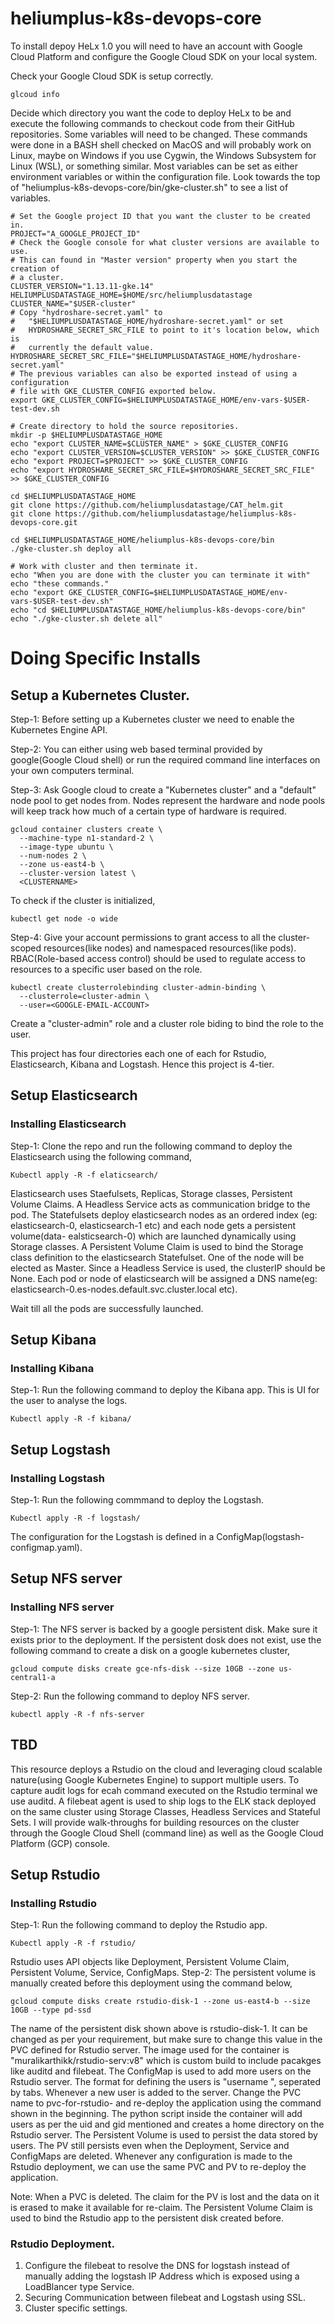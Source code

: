 # heliumplus-k8s-devops-core

To install depoy HeLx 1.0 you will need to have an account with Google Cloud Platform and configure the Google Cloud SDK on your local system.  

Check your Google Cloud SDK is setup correctly.
```
glcoud info
```
Decide which directory you want the code to deploy HeLx to be and execute the following commands to checkout code from their GitHub repositories.  Some variables will need to be changed.  These commands were done in a BASH shell checked on MacOS and will probably work on Linux, maybe on Windows if you use Cygwin, the Windows Subsystem for Linux (WSL), or something similar.  Most variables can be set as either environment variables or within the configuration
file.  Look towards the top of "heliumplus-k8s-devops-core/bin/gke-cluster.sh"
to see a list of variables.
```
# Set the Google project ID that you want the cluster to be created in.
PROJECT="A_GOOGLE_PROJECT_ID"
# Check the Google console for what cluster versions are available to use.
# This can found in "Master version" property when you start the creation of
# a cluster.
CLUSTER_VERSION="1.13.11-gke.14"
HELIUMPLUSDATASTAGE_HOME=$HOME/src/heliumplusdatastage
CLUSTER_NAME="$USER-cluster"
# Copy "hydroshare-secret.yaml" to
#   "$HELIUMPLUSDATASTAGE_HOME/hydroshare-secret.yaml" or set
#   HYDROSHARE_SECRET_SRC_FILE to point to it's location below, which is
#   currently the default value.
HYDROSHARE_SECRET_SRC_FILE="$HELIUMPLUSDATASTAGE_HOME/hydroshare-secret.yaml"
# The previous variables can also be exported instead of using a configuration
# file with GKE_CLUSTER_CONFIG exported below.
export GKE_CLUSTER_CONFIG=$HELIUMPLUSDATASTAGE_HOME/env-vars-$USER-test-dev.sh

# Create directory to hold the source repositories.
mkdir -p $HELIUMPLUSDATASTAGE_HOME
echo "export CLUSTER_NAME=$CLUSTER_NAME" > $GKE_CLUSTER_CONFIG
echo "export CLUSTER_VERSION=$CLUSTER_VERSION" >> $GKE_CLUSTER_CONFIG
echo "export PROJECT=$PROJECT" >> $GKE_CLUSTER_CONFIG
echo "export HYDROSHARE_SECRET_SRC_FILE=$HYDROSHARE_SECRET_SRC_FILE" >> $GKE_CLUSTER_CONFIG

cd $HELIUMPLUSDATASTAGE_HOME
git clone https://github.com/heliumplusdatastage/CAT_helm.git
git clone https://github.com/heliumplusdatastage/heliumplus-k8s-devops-core.git

cd $HELIUMPLUSDATASTAGE_HOME/heliumplus-k8s-devops-core/bin
./gke-cluster.sh deploy all

# Work with cluster and then terminate it.
echo "When you are done with the cluster you can terminate it with"
echo "these commands."
echo "export GKE_CLUSTER_CONFIG=$HELIUMPLUSDATASTAGE_HOME/env-vars-$USER-test-dev.sh"
echo "cd $HELIUMPLUSDATASTAGE_HOME/heliumplus-k8s-devops-core/bin"
echo "./gke-cluster.sh delete all"
```
# Doing Specific Installs

## Setup a Kubernetes Cluster.

Step-1: Before setting up a Kubernetes cluster we need to enable the Kubernetes Engine API.

Step-2: You can either using web based terminal provided by google(Google Cloud shell) or run the required command line interfaces on your own computers terminal.

Step-3: Ask Google cloud to create a "Kubernetes cluster" and a "default" node pool to get nodes from. Nodes represent the hardware and node pools will keep track how much of a certain type of hardware is required.
```
gcloud container clusters create \
  --machine-type n1-standard-2 \
  --image-type ubuntu \
  --num-nodes 2 \
  --zone us-east4-b \
  --cluster-version latest \
  <CLUSTERNAME>
```
To check if the cluster is initialized,
```
kubectl get node -o wide
```

Step-4: Give your account permissions to grant access to all the cluster-scoped resources(like nodes) and namespaced resources(like pods). RBAC(Role-based access control) should be used to regulate access to resources to a specific user based on the role.
```
kubectl create clusterrolebinding cluster-admin-binding \
  --clusterrole=cluster-admin \
  --user=<GOOGLE-EMAIL-ACCOUNT>
```
Create a "cluster-admin" role and a cluster role biding to bind the role to the user.

This project has four directories each one of each for Rstudio, Elasticsearch, Kibana and Logstash. Hence this project is 4-tier.
## Setup Elasticsearch
### Installing Elasticsearch
Step-1: Clone the repo and run the following command to deploy the Elasticsearch using the following command,
```
Kubectl apply -R -f elaticsearch/
```
Elasticsearch uses Staefulsets, Replicas, Storage classes, Persistent Volume Claims. A Headless Service acts as communication bridge to the pod. The Statefulsets
deploy elasticsearch nodes as an ordered index (eg: elasticsearch-0, elasticsearch-1 etc) and each node gets a persistent volume(data-
ealsticsearch-0) which are launched dynamically using Storage classes. A Persistent Volume Claim is used to bind the Storage class
definition to the elasticsearch Statefulset. One of the node will be elected as Master. Since a Headless Service is used, the clusterIP
should be None. Each pod or node of elasticsearch will be assigned a DNS name(eg: elasticsearch-0.es-nodes.default.svc.cluster.local etc).

Wait till all the pods are successfully launched.

## Setup Kibana
### Installing Kibana
Step-1: Run the following command to deploy the Kibana app. This is UI for the user to analyse the logs.
```
Kubectl apply -R -f kibana/
```

## Setup Logstash
### Installing Logstash
Step-1: Run the following commmand to deploy the Logstash.
```
Kubectl apply -R -f logstash/
```
The configuration for the Logstash is defined in a ConfigMap(logstash-configmap.yaml).

## Setup NFS server
### Installing NFS server
Step-1: The NFS server is backed by a google persistent disk. Make sure it exists prior to the deployment. If the persistent dosk does not exist, use the following command to create a disk on a google kubernetes cluster,
```
gcloud compute disks create gce-nfs-disk --size 10GB --zone us-central1-a
```
Step-2: Run the following command to deploy NFS server.
```
kubectl apply -R -f nfs-server
```

## TBD

This resource deploys a Rstudio on the cloud and leveraging cloud scalable nature(using Google Kubernetes Engine) to support multiple
users.
To capture audit logs for ecah command executed on the Rstudio terminal we use auditd. A filebeat agent is used to ship logs to the
ELK stack deployed on the same cluster using Storage Classes, Headless Services and Stateful Sets.
I will provide walk-throughs for building resources on the cluster through the Google Cloud Shell (command line) as well as the
Google Cloud Platform (GCP) console.

## Setup Rstudio
### Installing Rstudio
Step-1: Run the following command to deploy the Rstudio app.
```
Kubectl apply -R -f rstudio/
```
Rstudio uses API objects like Deployment, Persistent Volume Claim, Persistent Volume, Service, ConfigMaps.
Step-2: The persistent volume is manually created before this deployment using the command below,
```
gcloud compute disks create rstudio-disk-1 --zone us-east4-b --size 10GB --type pd-ssd
```
The name of the persistent disk shown above is rstudio-disk-1. It can be changed as per your requirement, but make sure to change this value in the PVC defined for Rstudio server.
The image used for the container is "muralikarthikk/rstudio-serv:v8" which is custom build to include pacakges like auditd and filebeat.
The ConfigMap is used to add more users on the Rstudio server. The format for defining the users is "username <uid> <gid>", seperated by tabs. Whenever a new user is added to the server. Change the PVC name to pvc-for-rstudio-<number> and re-deploy the application using the command shown in the beginning. The python script inside the container will add users as per the uid and gid mentioned and creates a home directory on the Rstudio server.
The Persistent Volume is used to persist the data stored by users. The PV still persists even when the Deployment, Service and ConfigMaps are deleted. Whenever any configuration is made to the Rstudio deployment, we can use the same PVC and PV to re-deploy the application.

Note: When a PVC is deleted. The claim for the PV is lost and the data on it is erased to make it available for re-claim.
The Persistent Volume Claim is used to bind the Rstudio app to the persistent disk created before.


### Rstudio Deployment.
1) Configure the filebeat to resolve the DNS for logstash instead of manually adding the logstash IP Address which is exposed using a LoadBlancer type Service.
2) Securing Communication between filebeat and Logstash using SSL.
3) Cluster specific settings.
